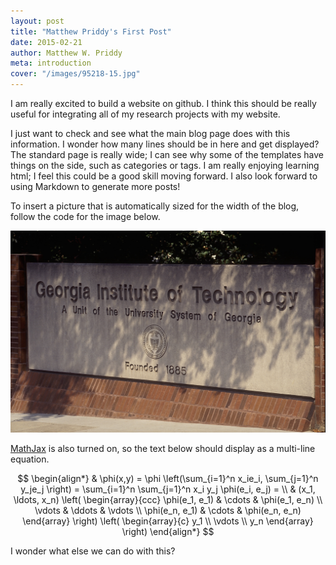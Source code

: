 ```yaml
---
layout: post
title: "Matthew Priddy's First Post"
date: 2015-02-21
author: Matthew W. Priddy
meta: introduction
cover: "/images/95218-15.jpg"
---
```


I am really excited to build a website on github.  I think this should be really useful for integrating all of my research projects with my website.

I just want to check and see what the main blog page does with this information.  I wonder how many lines should be in here and get displayed?  The standard page is really wide; I can see why some of the templates have things on the side, such as categories or tags.  I am really enjoying learning html; I feel this could be a good skill moving forward.  I also look forward to using Markdown to generate more posts!

To insert a picture that is automatically sized for the width of the blog, follow the code for the image below.

<img src="/images/95218-15.jpg" class="img-responsive" alt="Georgia Institute of Technology Sign">

[MathJax](http://www.mathjax.org) is also turned on, so the text below should display as a multi-line equation.

$$
\begin{align*}
  & \phi(x,y) = \phi \left(\sum_{i=1}^n x_ie_i, \sum_{j=1}^n y_je_j \right)
  = \sum_{i=1}^n \sum_{j=1}^n x_i y_j \phi(e_i, e_j) = \\
  & (x_1, \ldots, x_n) \left( \begin{array}{ccc}
      \phi(e_1, e_1) & \cdots & \phi(e_1, e_n) \\
      \vdots & \ddots & \vdots \\
      \phi(e_n, e_1) & \cdots & \phi(e_n, e_n)
    \end{array} \right)
  \left( \begin{array}{c}
      y_1 \\
      \vdots \\
      y_n
    \end{array} \right)
\end{align*}
$$

I wonder what else we can do with this?
